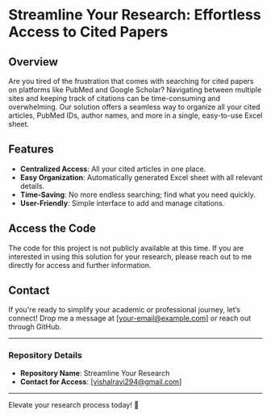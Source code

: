 # Streamline Your Research: Effortless Access to Cited Papers

## Overview
Are you tired of the frustration that comes with searching for cited papers on platforms like PubMed and Google Scholar? Navigating between multiple sites and keeping track of citations can be time-consuming and overwhelming. Our solution offers a seamless way to organize all your cited articles, PubMed IDs, author names, and more in a single, easy-to-use Excel sheet.

## Features
- **Centralized Access**: All your cited articles in one place.
- **Easy Organization**: Automatically generated Excel sheet with all relevant details.
- **Time-Saving**: No more endless searching; find what you need quickly.
- **User-Friendly**: Simple interface to add and manage citations.

## Access the Code
The code for this project is not publicly available at this time. If you are interested in using this solution for your research, please reach out to me directly for access and further information.

## Contact
If you're ready to simplify your academic or professional journey, let’s connect! Drop me a message at [your-email@example.com] or reach out through GitHub.

---

### Repository Details
- **Repository Name**: Streamline Your Research
- **Contact for Access**: [vishalravi294@gmail.com]

---

Elevate your research process today! 🌟

